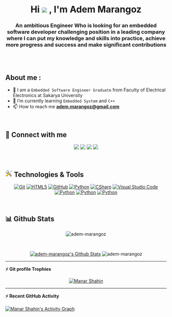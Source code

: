 
<h1 align="center">Hi <img src="https://raw.githubusercontent.com/MartinHeinz/MartinHeinz/master/wave.gif" width="28px"> , I'm Adem Marangoz</h1>
<h3 align="center">An ambitious Engineer Who is looking for an embedded software developer challenging position in a leading company where I can put my knowledge and skills into practice, achieve more progress and success and make significant contributions</h3><br /><br />


## About me : 
- :school: I am a `Embedded Software Engineer Graduate` from Faculty of Electrical Electronics at Sakarya University
- 🌱 I’m currently learning `Embedded System` and `C++`
- 📫 How to reach me **adem.marangoz@gmail.com**

<br>

## 📩 Connect with me
<p align="center">
    <a href="mailto:adem.marangoz95@gmail.com" title="Gmail"><img src="https://img.shields.io/badge/gmail-%23F05033.svg?style=for-the-badge&logo=gmail&logoColor=white"/></a>  
<a href="https://www.facebook.com/CAGE.LOVE/" title="Facebook"><img src="https://img.shields.io/badge/Facebook-%231877F2.svg?style=for-the-badge&logo=Facebook&logoColor=white"/></a>
<a href="https://www.linkedin.com/in/adem-marangoz/" title="LinkedIn"><img src="https://img.shields.io/badge/linkedin-%230077B5.svg?style=for-the-badge&logo=linkedin&logoColor=white"/></a>
<a href="https://www.youtube.com/channel/UCpXWusk5Go6r0aQ0xLbkKsA" title="YouTube"><img src="https://img.shields.io/badge/YouTube-%23F05033.svg?style=for-the-badge&logo=YouTube&logoColor=white"/></a> 
</p>
<br>
<h2 align="left"><img src="https://github.com/adem-marangoz/For_Read_Me/blob/main/Wrench.gif?raw=true" width="22px"> 
Technologies & Tools</h2>

<p align="center">
<a href="https://git-scm.com/" title="Git"><img src="https://img.shields.io/badge/git-%23F05033.svg?style=for-the-badge&logo=git&logoColor=white" alt="Git"></a>
<a href="https://www.arm.com/" title="ARM"><img src="https://img.shields.io/badge/ARM-0092be.svg?style=for-the-badge&logo=Arm&logoColor=white" alt="HTML5"></a>
<a href="https://github.com/" title="GitHub"><img src="https://img.shields.io/badge/github-%23121011.svg?style=for-the-badge&logo=github&logoColor=white" alt="GitHub"></a>
<a href="https://www.cprogramming.com/" title="C"><img src="https://img.shields.io/badge/C-3670A0?style=for-the-badge&logo=C&logoColor=white" alt="Python"></a>
<a href="https://docs.microsoft.com/en-us/dotnet/csharp/" title="CSharp"><img src="https://img.shields.io/badge/c%23-%23239120.svg?style=for-the-badge&logo=c-sharp&logoColor=white" alt="CSharp"></a>
<a href="https://cplusplus.com/" title="C++"><img src="https://img.shields.io/badge/C++-0078d7.svg?style=for-the-badge&logo=c%2B%2B&logoColor=white" alt="Visual Studio Code"></a>
<a href="https://www.python.org/" title="Python"><img src="https://img.shields.io/badge/python-3670A0?style=for-the-badge&logo=python&logoColor=ffdd54" alt="Python"></a>
<a href="https://cmake.org/" title="CMake"><img src="https://img.shields.io/badge/CMake-bd2029?style=for-the-badge&logo=CMake&logoColor=#064F8C" alt="Python"></a>
<a href="https://www.atlassian.com/" title="Jira"><img src="https://img.shields.io/badge/JIRA-0052cc?style=for-the-badge&logo=Jira&logoColor=#064F8C" alt="Python"></a>
</p>
<br>

## 📊 Github Stats
<p align="center"><img src="https://github-readme-streak-stats.herokuapp.com/?user=adem-marangoz&theme=tokyonight_duo" alt="adem-marangoz" /></p>
  <br/>
  <p align="center">
    <a href="https://github.com/anuraghazra/github-readme-stats">
	    <img alt="adem-marangoz's Github Stats" src="https://github-readme-stats.vercel.app/api?username=adem-marangoz&show_icons=true&count_private=true&locale=en&theme=tokyonight&layout=compact" height="230px"/></a>
	  <img src="https://github-readme-stats.vercel.app/api/top-langs?username=adem-marangoz&langs_count=10&show_icons=true&locale=en&theme=tokyonight" alt="adem-marangoz" height="230px"/>
<br/>

----
<summary><b>⚡ Git profile Trophies</b></summary>

<p align="center"> <a href="https://github.com/ryo-ma/github-profile-trophy"><img src="https://github-profile-trophy.vercel.app/?username=adem-marangoz&layout=compact&theme=algolia" alt="Manar Shahin" /></a> </p>

----

  <summary><b>⚡ Recent GitHub Activity</b></summary>
  <br/>
   <a href="https://github.com/adem-marangoz"><img alt="Manar Shahin's Activity Graph" src="https://activity-graph.herokuapp.com/graph?username=adem-marangoz&custom_title=Manar%20Shahin%27s%20Contribution%20Graph&theme=react-dark" /></a>
  <br/>


<br/>
